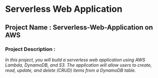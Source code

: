 # Serverless Web Application
## Project Name : Serverless-Web-Application on AWS

### Project Description :
_In this project, you will build a serverless web application using AWS Lambda, DynamoDB, and S3. The application will allow users to create, read, update, and delete (CRUD) items from a DynamoDB table._

